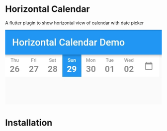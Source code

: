 # Horizontal Calendar
 A flutter plugin to show horizontal view of calendar with date picker
 
![calendar image](screenshot.jpg)

# Installation
